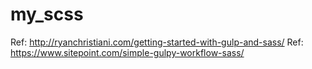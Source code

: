 # my_scss
Ref: http://ryanchristiani.com/getting-started-with-gulp-and-sass/
Ref: https://www.sitepoint.com/simple-gulpy-workflow-sass/
